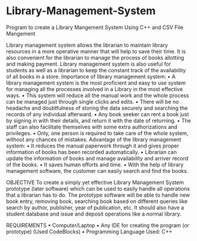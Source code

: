 # Library-Management-System
Program to create a Library Mangement System Using C++ and CSV File Mangement

Library management system allows the librarian to maintain library resources in a more operative manner that will help to save their time. It is also convenient for the librarian to manage the process of books allotting and making payment. Library management system is also useful for students as well as a librarian to keep the constant track of the availability of all books in a store.
Importance of library management system:
•	A library management system is the most proficient and easy to use system for managing all the processes involved in a Library in the most effective ways.
•	This system will reduce all the manual work and the whole process can be managed just through single clicks and edits.
•	There will be no headache and doubtfulness of storing the data securely and searching the records of any individual afterward.
•	Any book seeker can rent a book just by signing in with their details, and return it with the date of returning.
•	The staff can also facilitate themselves with some extra authorizations and privileges.
•	Only, one person is required to take care of the whole system, without any chances of mistakes.
Advantage of the library management system:
•	It reduces the manual paperwork through it and gives proper information of books has been recorded automatically.
•	Librarian can update the information of books and manage availability and arriver record of the books.
•	It saves human efforts and time.
•	With the help of library management software, the customer can easily search and find the books.

                                                 
 OBJECTIVE
To create a simply yet effective Library Management System prototype (later software) which can be used to easily handle all operations that a librarian has to do. The prototype software will be able to handle new book entry, removing book, searching book based on different queries like search by author, publisher, year of publication, etc. It should also have a student database and issue and deposit operations like a normal library.

REQUIREMENTS
•	Computer/Laptop
•	Any IDE for creating the program (or prototype) (Used CodeBlocks)
•	Programming Language Used: C++


